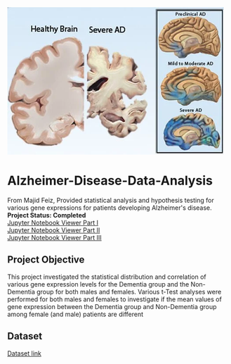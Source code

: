 <img src="images/dementia_s6_healthy_brain_severe_ad.jpg">

# Alzheimer-Disease-Data-Analysis
From Majid Feiz, Provided statistical analysis and hypothesis testing for various gene expressions for patients developing Alzheimer's disease.
**Project Status: Completed**
<br>
<a href="https://github.com/majfeizatgmaildotcom/Alzheimer-Disease-Data-Analysis/blob/a7bb3f15205f67d340722b9bb6ef9e0850e198c5/Alzheimer%20Disease_Part1.ipynb">Jupyter Notebook Viewer Part I </a> \
<a href="https://github.com/majfeizatgmaildotcom/Alzheimer-Disease-Data-Analysis/blob/a7bb3f15205f67d340722b9bb6ef9e0850e198c5/Alzheimer%20Disease%20Part2.ipynb">Jupyter Notebook Viewer Part II </a>\
<a href="https://github.com/majfeizatgmaildotcom/Alzheimer-Disease-Data-Analysis/blob/a7bb3f15205f67d340722b9bb6ef9e0850e198c5/Alzheimer%20Disease%20Part3.ipynb">Jupyter Notebook Viewer Part III </a>


## Project Objective
This project investigated the statistical distribution and correlation of various gene expression levels for the Dementia group and the Non-Dementia group for both males and females. Various t-Test analyses were performed for both males and females to investigate if the mean values of gene expression between the Dementia group and Non-Dementia group among female (and male) patients are different

## Dataset
<a href= "https://www.ncbi.nlm.nih.gov/geo/query/acc.cgi?acc=GSE44768"> Dataset link</a>
